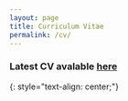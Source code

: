 ```yaml
---
layout: page
title: Curriculum Vitae
permalink: /cv/
---
```




### Latest CV avalable [here](https://dl.dropboxusercontent.com/u/1971444/Scott%20Lougheed%20CV%20Feb%202016.pdf)
{: style="text-align: center;"}


<!-- <div id="cv">
    <object data="img/cv-04-16.pdf" type="application/pdf" height=1000 width=100%>
      alt : <a href="img/cv-04-16.pdf">CV.pdf</a>
    </object>
</div> -->
